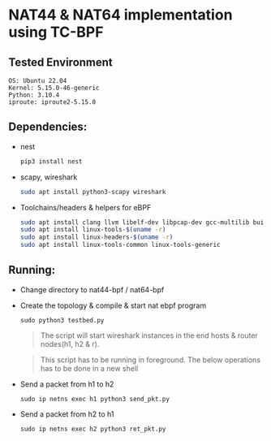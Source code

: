 # NAT44 & NAT64 implementation using TC-BPF 

## Tested Environment
```
OS: Ubuntu 22.04
Kernel: 5.15.0-46-generic
Python: 3.10.4
iproute: iproute2-5.15.0
```


## Dependencies:
- nest
    ```bash
    pip3 install nest
    ```

- scapy, wireshark
    ```bash
    sudo apt install python3-scapy wireshark
    ```

- Toolchains/headers & helpers for eBPF
    ```bash
    sudo apt install clang llvm libelf-dev libpcap-dev gcc-multilib build-essential libmnl-dev
    sudo apt install linux-tools-$(uname -r)
    sudo apt install linux-headers-$(uname -r)
    sudo apt install linux-tools-common linux-tools-generic
    ```

## Running:

- Change directory to nat44-bpf / nat64-bpf
- Create the topology & compile & start nat ebpf program

    ```
    sudo python3 testbed.py
    ```
    > The script will start wireshark instances in the end hosts & router nodes(h1, h2 & r).

    > This script has to be running in foreground. The below operations has to be done in a new shell

- Send a packet from h1 to h2
    ```
    sudo ip netns exec h1 python3 send_pkt.py
    ```

- Send a packet from h2 to h1
    ```
    sudo ip netns exec h2 python3 ret_pkt.py
    ```

